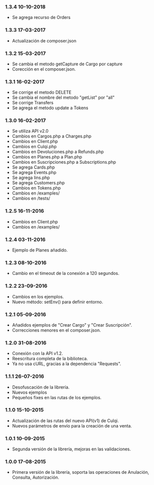 ### 1.3.4 10-10-2018
* Se agrega recurso de Orders

### 1.3.3 17-03-2017
* Actualización de composer.json


### 1.3.2 15-03-2017
* Se cambia el metodo getCapture de Cargo por capture
* Corección en el composer.json. 

### 1.3.1 16-02-2017
* Se corrige el metodo DELETE
* Se cambia el nombre del metodo "getList" por "all"
* Se corrige Transfers
* Se agrega el metodo update a Tokens

### 1.3.0 16-02-2017
* Se utiliza API v2.0
* Cambios en Cargos.php a Charges.php
* Cambios en Client.php
* Cambios en Culqi.php
* Cambios en Devoluciones.php a Refunds.php
* Cambios en Planes.php a Plan.php
* Cambios en Suscripciones.php a Subscriptions.php
* Se agrega Cards.php
* Se agrega Events.php
* Se agrega Iins.php
* Se agrega Customers.php
* Cambios en Tokens.php
* Cambios en /examples/
* Cambios en /tests/

### 1.2.5 16-11-2016
* Cambios en Client.php
* Cambios en /examples/

### 1.2.4 03-11-2016
* Ejemplo de Planes añadido.

### 1.2.3 08-10-2016
* Cambio en el timeout de la conexión a 120 segundos.

### 1.2.2 23-09-2016
* Cambios en los ejemplos.
* Nuevo método: setEnv() para definir entorno.

### 1.2.1 05-09-2016
* Añadidos ejemplos de "Crear Cargo" y "Crear Suscripción".
* Correcciones menores en el composer.json.

### 1.2.0 31-08-2016
* Conexión con la API v1.2.
* Reescritura completa de la biblioteca.
* Ya no usa cURL, gracias a la dependencia "Requests".

### 1.1.1 26-07-2016
* Desofuscación de la librería.
* Nuevos ejemplos
* Pequeños fixes en las rutas de los ejemplos.

### 1.1.0 15-10-2015

* Actualización de las rutas del nuevo API(v1) de Culqi.
* Nuevos parámetros de envío para la creación de una venta.


### 1.0.1 10-09-2015

* Segunda versión de la librería, mejoras en las validaciones.


### 1.0.0 17-08-2015

* Primera versión de la librería, soporta las operaciones de Anulación, Consulta, Autorización.
